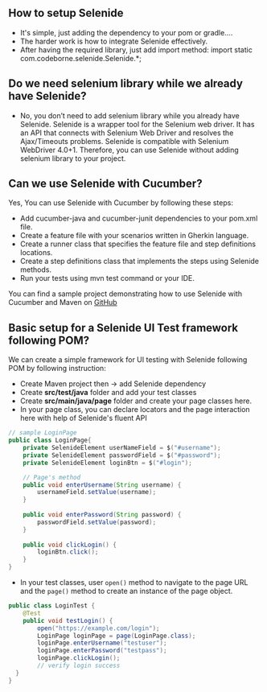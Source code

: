 ## How to setup Selenide
- It's simple, just adding the dependency to your pom or gradle....
- The harder work is how to integrate Selenide effectively.
- After having the required library, just add import method: import static com.codeborne.selenide.Selenide.*;

## Do we need selenium library while we already have Selenide?
- No, you don’t need to add selenium library while you already have Selenide. Selenide is a wrapper tool for the Selenium web driver. It has an API that connects with Selenium Web Driver and resolves the Ajax/Timeouts problems. Selenide is compatible with Selenium WebDriver 4.0+1. Therefore, you can use Selenide without adding selenium library to your project.

## Can we use Selenide with Cucumber?
Yes, You can use Selenide with Cucumber by following these steps:
- Add cucumber-java and cucumber-junit dependencies to your pom.xml file.
- Create a feature file with your scenarios written in Gherkin language.
- Create a runner class that specifies the feature file and step definitions locations.
- Create a step definitions class that implements the steps using Selenide methods.
- Run your tests using mvn test command or your IDE.

You can find a sample project demonstrating how to use Selenide with Cucumber and Maven on [GitHub](https://github.com/selenide-examples/cucumber)

## Basic setup for a Selenide UI Test framework following POM?
We can create a simple framework for UI testing with Selenide following POM by following instruction:
- Create Maven project then -> add Selenide dependency
- Create **src/test/java** folder and add your test classes
- Create **src/main/java/page** folder and create your page classes here.
- In your page class, you can declare locators and the page interaction here with help of Selenide's fluent API
```java
// sample LoginPage
public class LoginPage{
    private SelenideElement userNameField = $("#username");
    private SelenideElement passwordField = $("#password");
    private SelenideElement loginBtn = $("#login");

    // Page's method
    public void enterUsername(String username) {
        usernameField.setValue(username);
    }
  
    public void enterPassword(String password) {
        passwordField.setValue(password);
    }
  
    public void clickLogin() {
        loginBtn.click();
    }
}
```
- In your test classes, user `open()` method to navigate to the page URL and the `page()` method to create an instance of the page object.

```java
public class LoginTest {
    @Test
    public void testLogin() {
        open("https://example.com/login");
        LoginPage loginPage = page(LoginPage.class);
        loginPage.enterUsername("testuser");
        loginPage.enterPassword("testpass");
        loginPage.clickLogin();
        // verify login success
  }
}
```



